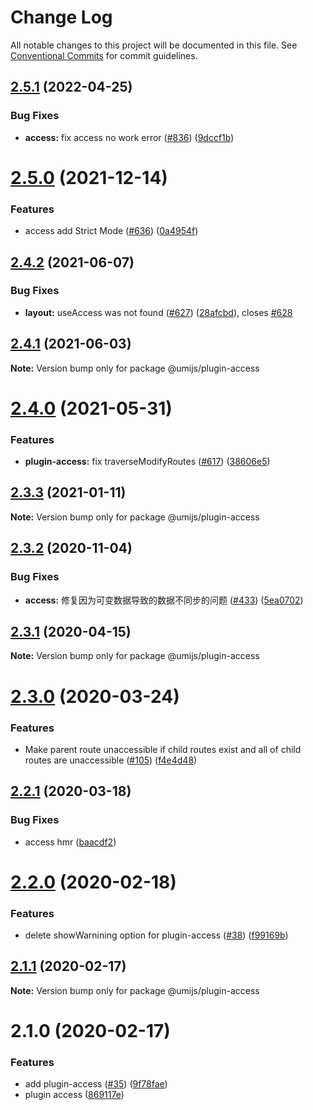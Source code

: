 # Change Log

All notable changes to this project will be documented in this file. See [Conventional Commits](https://conventionalcommits.org) for commit guidelines.

## [2.5.1](https://github.com/umijs/plugins/compare/@umijs/plugin-access@2.5.0...@umijs/plugin-access@2.5.1) (2022-04-25)

### Bug Fixes

- **access:** fix access no work error ([#836](https://github.com/umijs/plugins/issues/836)) ([9dccf1b](https://github.com/umijs/plugins/commit/9dccf1b49ed4449d766297225bd662d942f6827e))

# [2.5.0](https://github.com/umijs/plugins/compare/@umijs/plugin-access@2.4.2...@umijs/plugin-access@2.5.0) (2021-12-14)

### Features

- access add Strict Mode ([#636](https://github.com/umijs/plugins/issues/636)) ([0a4954f](https://github.com/umijs/plugins/commit/0a4954f86c09d39735b30cc303889ee1a67020b2))

## [2.4.2](https://github.com/umijs/plugins/compare/@umijs/plugin-access@2.4.1...@umijs/plugin-access@2.4.2) (2021-06-07)

### Bug Fixes

- **layout:** useAccess was not found ([#627](https://github.com/umijs/plugins/issues/627)) ([28afcbd](https://github.com/umijs/plugins/commit/28afcbd024b261d962157c5e0b8d26baac5c4c34)), closes [#628](https://github.com/umijs/plugins/issues/628)

## [2.4.1](https://github.com/umijs/plugins/compare/@umijs/plugin-access@2.4.0...@umijs/plugin-access@2.4.1) (2021-06-03)

**Note:** Version bump only for package @umijs/plugin-access

# [2.4.0](https://github.com/umijs/plugins/compare/@umijs/plugin-access@2.3.3...@umijs/plugin-access@2.4.0) (2021-05-31)

### Features

- **plugin-access:** fix traverseModifyRoutes ([#617](https://github.com/umijs/plugins/issues/617)) ([38606e5](https://github.com/umijs/plugins/commit/38606e50ece6e88a714cf6683eb105ec284ecbf5))

## [2.3.3](https://github.com/umijs/plugins/compare/@umijs/plugin-access@2.3.2...@umijs/plugin-access@2.3.3) (2021-01-11)

**Note:** Version bump only for package @umijs/plugin-access

## [2.3.2](https://github.com/umijs/plugins/compare/@umijs/plugin-access@2.3.1...@umijs/plugin-access@2.3.2) (2020-11-04)

### Bug Fixes

- **access:** 修复因为可变数据导致的数据不同步的问题 ([#433](https://github.com/umijs/plugins/issues/433)) ([5ea0702](https://github.com/umijs/plugins/commit/5ea07023c34aa4f4e5af21ec698ffc274ea50364))

## [2.3.1](https://github.com/umijs/plugins/compare/@umijs/plugin-access@2.3.0...@umijs/plugin-access@2.3.1) (2020-04-15)

**Note:** Version bump only for package @umijs/plugin-access

# [2.3.0](https://github.com/umijs/plugins/compare/@umijs/plugin-access@2.2.1...@umijs/plugin-access@2.3.0) (2020-03-24)

### Features

- Make parent route unaccessible if child routes exist and all of child routes are unaccessible ([#105](https://github.com/umijs/plugins/issues/105)) ([f4e4d48](https://github.com/umijs/plugins/commit/f4e4d48f62418b6caa7998dc24954c835776fcb0))

## [2.2.1](https://github.com/umijs/plugins/compare/@umijs/plugin-access@2.2.0...@umijs/plugin-access@2.2.1) (2020-03-18)

### Bug Fixes

- access hmr ([baacdf2](https://github.com/umijs/plugins/commit/baacdf22bf84682c90698d722866aa8fe6f8edb9))

# [2.2.0](https://github.com/umijs/plugins/compare/@umijs/plugin-access@2.1.1...@umijs/plugin-access@2.2.0) (2020-02-18)

### Features

- delete showWarnining option for plugin-access ([#38](https://github.com/umijs/plugins/issues/38)) ([f99169b](https://github.com/umijs/plugins/commit/f99169b18df96c544d06f48d66dad3ab10c3f8b3))

## [2.1.1](https://github.com/umijs/plugins/compare/@umijs/plugin-access@2.1.0...@umijs/plugin-access@2.1.1) (2020-02-17)

**Note:** Version bump only for package @umijs/plugin-access

# 2.1.0 (2020-02-17)

### Features

- add plugin-access ([#35](https://github.com/umijs/plugin-access/issues/35)) ([9f78fae](https://github.com/umijs/plugin-access/commit/9f78fae0f81b764fffc0f134042c23279d6776a3))
- plugin access ([869117e](https://github.com/umijs/plugin-access/commit/869117ee34272ac77bf35a620384376950d7cd0a))
